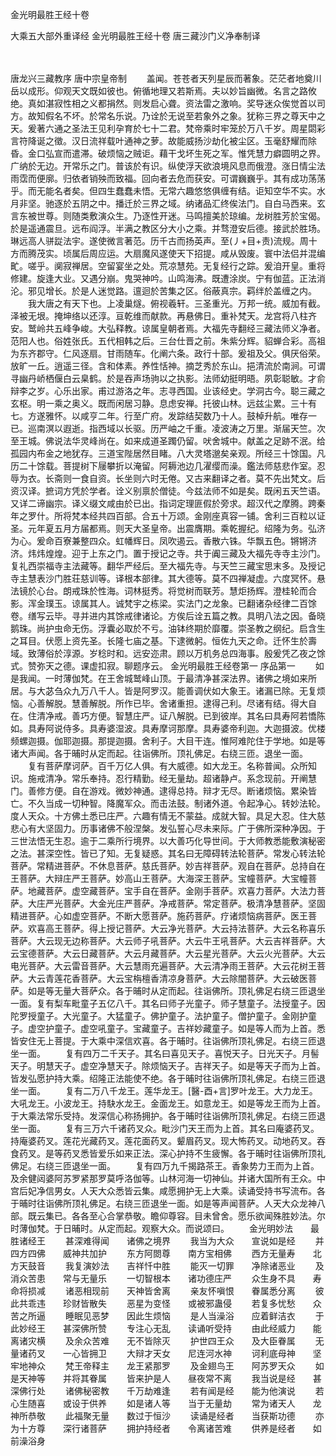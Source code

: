 <!-- { "loadSidebar": true } -->
金光明最胜王经十卷


大乘五大部外重译经
金光明最胜王经十卷
唐三藏沙门义净奉制译


　　

唐龙兴三藏教序
唐中宗皇帝制
　　盖闻。苍苍者天列星辰而著象。茫茫者地奠川岳以成形。仰观天文既如彼也。俯循地理又若斯焉。夫以妙旨幽微。名言之路攸绝。真如湛寂性相之义都捐然。则发启心聋。资法雷之激响。奖导迷众俟觉首以司方。故知假名不坏。於常名乐说。乃诠於无说至若象外之象。犹称三界之尊天中之天。爰著六通之圣法王见利孕育於七十二君。梵帝乘时牢笼於万八千岁。周星閟彩言符降诞之徵。汉日流祥载叶通神之萝。故能威扬沙劫化被尘区。玉毫舒耀而除昏。金口弘宣而遣滞。破烦恼之贼讵。藉干戈坏生死之军。惟凭慧力癖圆明之界。广纳於无边。开常乐之门。普该於有识。纵使浮天欲浪境风息而俄澄。涨日情尘法雨霑而便廓。归依者销殃而致福。回向者去危而获安。可谓巍巍乎。其有成功荡荡乎。而无能名者矣。但四生蠢蠢未悟。无常六趣悠悠俱缠有结。讵知空华不实。水月非坚。驰逐於五阴之中。播迁於三界之域。纳诸品汇终俟法门。自白马西来。玄言东被世尊。则随类敷演众生。乃逐性开迷。马鸣擅美於琼编。龙树胜芳於宝偈。於是遥通震旦。远布阎浮。半满之教区分大小之乘。并骛澄安后德。接武於胜场。琳远高人骈踨法宇。遂使微言著范。历千古而扬英声。至(丿+目+责)流规。周十方而腾茂实。顷属后周应运。大扇魔风遂使天下招提。咸从毁废。寰中法侣并混编甿。嗟乎。阒寂禅居。空留宴坐之处。荒凉慧苑。无复经行之踪。爰洎开皇。重将修建。旋逢大业。又遇分崩。鬼哭神吟。山鸣海沸。既遭涂炭。宁有伽蓝。正法消沦。邪见增长。於是人迷觉路。邅迴於苦集之区。俗蔽真宗。羁绊於盖缠之内。
　　我大唐之有天下也。上凌巢燧。俯视羲轩。三圣重光。万邦一统。威加有截。泽被无垠。掩坤络以还淳。亘乾维而献款。再悬佛日。重补梵天。龙宫将八柱齐安。鹫岭共五峰争峻。大弘释教。谅属皇朝者焉。大福先寺翻经三藏法师义净者。范阳人也。俗姓张氏。五代相韩之后。三台仕晋之前。朱紫分辉。貂蝉合彩。高祖为东齐郡守。仁风逐扇。甘雨随车。化阐六条。政行十部。爰祖及父。俱厌俗荣。放旷一丘。逍遥三径。含和体素。养性恬神。摘芝秀於东山。挹清流於南涧。可谓寻幽丹峤栖偃白云臬鹤。於是吞声场驹以之执影。法师幼挺明晤。夙彰聪敏。才俞辩李之岁。心乐出家。甫过游洛之年。志寻西国。业该经史。学洞古今。聪三藏之玄枢。明一乘之奥义。既而闲居习静。息虑安禅。托彼山林。远兹尘累。三十有七。方遂雅怀。以咸亨二年。行至广府。发踪结契数乃十人。鼓棹升航。唯存一已。巡南溟以遐逝。指西域以长驱。历严岫之千重。凌波涛之万里。渐届天竺。次至王城。佛说法华灵峰尚在。如来成道圣躅仍留。吠舍城中。献盖之足跡不泯。给孤园内布金之地犹存。三道宝陛居然目睹。八大灵塔邈矣亲观。所经三十馀国。凡历二十馀载。菩提树下屦攀折以淹留。阿耨池边几濯缨而澡。鑑法师慈悲作室。忍辱为衣。长斋则一食自资。长坐则六时无倦。又古来翻译之者。莫不先出梵文。后资汉译。摭词方凭於学者。诠义别禀於僧徒。今兹法师不如是矣。既闲五天竺语。又详二谛幽宗。译义缀文咸由於已出。指词定理匪假於旁求。超汉代之摩腾。跨秦年之罗什。所将梵本经共四百部。合五十万颂。金刚座真容一铺。舍利三百粒以证圣。元年夏五月方届都焉。则天大圣皇帝。出震膺期。乘乾握纪。绍隆为务。弘济为心。爰命百寮兼整四众。虹幡辉日。凤吹遏云。香散六铢。华飘五色。锵锵济济。炜炜煌煌。迎于上东之门。置于授记之寺。共于阗三藏及大福先寺寺主沙门。复礼西崇福寺主法藏等。翻华严经后。至大福先寺。与天竺三藏宝思末多。及授记寺主慧表沙门胜荘慈训等。译根本部律。其大德等。莫不四禅凝虚。六度冥怀。悬法镜於心台。朗戒珠於性海。词林挺秀。将觉树而联芳。慧炬扬辉。澄桂轮而合影。浑金璞玉。谅属其人。诚梵宇之栋梁。实法门之龙象。已翻诸杂经律二百馀卷。缮写云毕。寻并进内其馀戒律诸论。方俟后诠五篇之教。具明八法之因。备晓鹅珠。尚护虫命无伤。浮囊必取於不亏。油钵终期於靡覆。崇圣教之纲纪。启含生之耳目。伏愿上资先圣。长隆七庙之基。下逮微躬。恒佐九天之命。迁怀生於壽域。致薄俗於淳源。岁稔时和。远安迩肃。顾以万机务总四海事。殷爰凭乙夜之馀式。赞弥天之德。课虚扣寂。聊题序云。
金光明最胜王经卷第一
序品第一
　　如是我闻。一时薄伽梵。在王舍城鹫峰山顶。于最清净甚深法界。诸佛之境如来所居。与大苾刍众九万八千人。皆是阿罗汉。能善调伏如大象王。诸漏已除。无复烦恼。心善解脱。慧善解脱。所作已毕。舍诸重担。逮得己利。尽诸有结。得大自在。住清净戒。善巧方便。智慧庄严。证八解脱。已到彼岸。其名曰具寿阿若憍陈如。具寿阿说侍多。具寿婆湿波。具寿摩诃那摩。具寿婆帝利迦。大迦摄波。优楼频螺迦摄。伽耶迦摄。那提迦摄。舍利子。大目干连。惟阿难陀住于学地。如是等诸大声闻。各于晡时从定而起。往诣佛所。顶礼佛足。右绕三匝。退坐一面。
　　复有菩萨摩诃萨。百千万亿人俱。有大威德。如大龙王。名称普闻。众所知识。施戒清净。常乐奉持。忍行精勤。经无量劫。超诸静卢。系念现前。开阐慧门。善修方便。自在游戏。微妙神通。逮得总持。辩才无尽。断诸烦恼。累染皆亡。不久当成一切种智。降魔军众。而击法鼓。制诸外道。令起净心。转妙法轮。度人天众。十方佛土悉已庄严。六趣有情无不蒙益。成就大智。具足大忍。住大慈悲心有大坚固力。历事诸佛不般涅槃。发弘誓心尽未来际。广于佛所深种净因。于三世法悟无生忍。逾于二乘所行境界。以大善巧化导世间。于大师教悉能敷演秘密之法。甚深空性。皆已了知。无复疑惑。其名曰无障碍转法轮菩萨。常发心转法轮菩萨。常精进菩萨。不休息菩萨。慈氏菩萨。妙吉祥菩萨。观自在菩萨。总持自在王菩萨。大辩庄严王菩萨。妙高山王菩萨。大海深王菩萨。宝幢菩萨。大宝幢菩萨。地藏菩萨。虚空藏菩萨。宝手自在菩萨。金刚手菩萨。欢喜力菩萨。大法力菩萨。大庄严光菩萨。大金光庄严菩萨。净戒菩萨。常定菩萨。极清净慧菩萨。坚固精进菩萨。心如虚空菩萨。不断大愿菩萨。施药菩萨。疗诸烦恼病菩萨。医王菩萨。欢喜高王菩萨。得上授记菩萨。大云净光菩萨。大云持法菩萨。大云名称喜乐菩萨。大云现无边称菩萨。大云师子吼菩萨。大云牛王吼菩萨。大云吉祥菩萨。大云宝德菩萨。大云日藏菩萨。大云月藏菩萨。大云星光菩萨。大云火光菩萨。大云电光菩萨。大云雷音菩萨。大云慧雨充遍菩萨。大云清净雨王菩萨。大云花树王菩萨。大云青莲花香菩萨。大云宝栴檀香清凉身菩萨。大云除闇菩萨。大云破医菩萨。如是等无量大菩萨众。各于晡时从定而起。往诣佛所。顶礼佛足右绕三匝退坐一面。复有梨车毗童子五亿八千。其名曰师子光童子。师子慧童子。法授童子。因陀罗授童子。大光童子。大猛童子。佛护童子。法护童子。僧护童子。金刚护童子。虚空护童子。虚空吼童子。宝藏童子。吉祥妙藏童子。如是等人而为上首。悉皆安住无上菩提。于大乘中深信欢喜。各于晡时。往诣佛所顶礼佛足。右绕三匝退坐一面。
　　复有四万二千天子。其名曰喜见天子。喜悦天子。日光天子。月髻天子。明慧天子。虚空净慧天子。除烦恼天子。吉祥天子。如是等天子而为上首。皆发弘愿护持大乘。绍隆正法能使不绝。各于晡时往诣佛所顶礼佛足。右绕三匝退坐一面。
　　复有二万八千龙王。莲华龙王。[醫-酉+言]罗叶龙王。大力龙王。大吼龙王。小波龙王。持駃水龙王。金面龙王。如意龙王。如是等龙王而为上首。于大乘法常乐受持。发深信心称扬拥护。各于晡时往诣佛所顶礼佛足。右绕三匝退坐一面。
　　复有三万六千诸药叉众。毗沙门天王而为上首。其名曰庵婆药叉。持庵婆药叉。莲花光藏药叉。莲花面药叉。颦眉药叉。现大怖药叉。动地药叉。吞食药叉。是等药叉悉皆爱乐如来正法。深心护持不生疲懈。各于晡时往诣佛所顶礼佛足。右绕三匝退坐一面。
　　复有四万九千揭路茶王。香象势力王而为上首。及余健闼婆阿苏罗紧那罗莫呼洛伽等。山林河海一切神仙。并诸大国所有王众。中宫后妃净信男女。人天大众悉皆云集。咸愿拥护无上大乘。读诵受持书写流布。各于晡时往诣佛所顶礼佛足。右绕三匝退坐一面。如是等声闻菩萨。人天大众龙神八部。既云集已。各各至心合掌恭敬。瞻仰尊容。目未曾舍。愿乐欲闻殊胜妙法。尔时薄伽梵。于日晡时。从定而起。观察大众。而说颂曰。
　　金光明妙法　　最胜诸经王
　　甚深难得闻　　诸佛之境界
　　我当为大众　　宣说如是经
　　并四方四佛　　威神共加护
　　东方阿閦尊　　南方宝相佛
　　西方无量寿　　北方天鼓音
　　我复演妙法　　吉祥忏中胜
　　能灭一切罪　　净除诸恶业
　　及消众苦患　　常与无量乐
　　一切智根本　　诸功德庄严
　　众生身不具　　寿命将损减
　　诸恶相现前　　天神皆舍离
　　亲友怀嗔恨　　眷属悉分离
　　彼此共乖违　　珍财皆散失
　　恶星为变怪　　或被邪蛊侵
　　若复多忧愁　　众苦之所逼
　　睡眠见恶梦　　因此生烦恼
　　是人当澡浴　　应着鲜洁衣
　　于此妙经王　　甚深佛所赞
　　专注心无乱　　读诵听受持
　　由此经威力　　能离诸灾横
　　及余众苦难　　无不皆除灭
　　护世四王众　　及大臣眷属
　　无量诸药叉　　一心皆拥卫
　　大辩才天女　　尼连河水神
　　诃利底母神　　坚牢地神众
　　梵王帝释主　　龙王紧那罗
　　及金翅鸟王　　阿苏罗天众
　　如是天神等　　并将其眷属
　　皆来护是人　　昼夜常不离
　　我当说是经　　甚深佛行处
　　诸佛秘密教　　千万劫难逢
　　若有闻是经　　能为他演说
　　若心生随喜　　或设于供养
　　如是诸人等　　当于无量劫
　　常为诸天人　　龙神所恭敬
　　此福聚无量　　数过于恒沙
　　读诵是经者　　当获斯功德
　　亦为十方尊　　深行诸菩萨
　　拥护持经者　　令离诸苦难
　　供养是经者　　如前澡浴身
